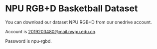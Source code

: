 # NPU RGB+D Basketball Dataset

You can download our dataset NPU RGB+D from our onedrive account.

Account is 2019203480@mail.nwpu.edu.cn.

Password is npu-rgbd.
